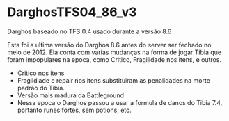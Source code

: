 # DarghosTFS04_86_v3
Darghos baseado no TFS 0.4 usado durante a versão 8.6

Esta foi a ultima versão do Darghos 8.6 antes do server ser fechado no meio de 2012. Ela conta com varias mudanças na forma de jogar Tibia que foram impopulares na epoca, como Critico, Fragilidade nos itens, e outros.

- Critico nos itens
- Fragildiade e repair nos itens substituiram as penalidades na morte padrão do Tibia.
- Versão mais madura da Battleground
- Nessa epoca o Darghos passou a usar a formula de danos do Tibia 7.4, portanto runes fortes, sem potions, etc.
